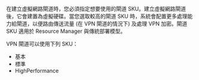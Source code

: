 在建立虛擬網路閘道時，您必須指定想要使用的閘道 SKU。建立虛擬網路閘道後，它會建置為虛擬硬碟。當您選取較高的閘道 SKU 時，系統會配置更多處理能力給閘道，以便路由傳送流量 (在 VPN 閘道的情況下) 及處理 VPN 加密。閘道 SKU 適用於 Resource Manager 與傳統部署模型。

VPN 閘道可以使用下列 SKU：

- 基本
- 標準
- HighPerformance

<!---HONumber=AcomDC_0921_2016-->